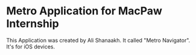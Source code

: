 <h1>Metro Application for MacPaw Internship</h1>

<p> 
This Application was created by Ali Shanaakh. It called "Metro Navigator".
It's for iOS devices.
</p>

<img href="https://github.com/AliShanaa/Metro/blob/master/resource/main.png">
<img href="">
<img href="">
<img href="">
<img href="">
<img href="">
<img href="">

<div id="screenShootsBlock"> </div>